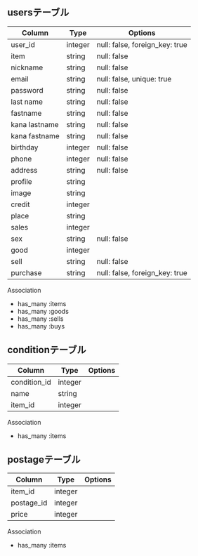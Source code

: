 ##  usersテーブル

|Column|Type|Options|
|------|----|-------|
|user_id|integer|null: false, foreign_key: true|
|item|string|null: false|
|nickname|string|null: false|
|email|string|null: false, unique: true|
|password|string|null: false|
|last name|string|null: false|
|fastname|string|null: false|
|kana lastname|string|null: false|
|kana fastname|string|null: false|
|birthday|integer|null: false|
|phone|integer|null: false|
|address|string|null: false|
|profile|string| |
|image|string| |
|credit|integer| |
|place|string| |
|sales|integer| |
|sex|string|null: false|
|good|integer||
|sell|string|null: false|　
|purchase|string|null: false, foreign_key: true|

  Association
- has_many :items
- has_many :goods
- has_many :sells
- has_many :buys

##  conditionテーブル

|Column|Type|Options|
|------|----|-------|
|condition_id|integer| |
|name|string| |
|item_id|integer| |

  Association
- has_many :items

##  postageテーブル

|Column|Type|Options|
|------|----|-------|
|item_id|integer| |
|postage_id|integer| |
|price|integer| |

  Association
- has_many :items